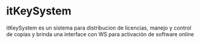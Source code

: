 itKeySystem
===========

itKeySystem es un sistema para distribucion de licencias, manejo y control de copias y brinda una interface con WS para activación de software online
